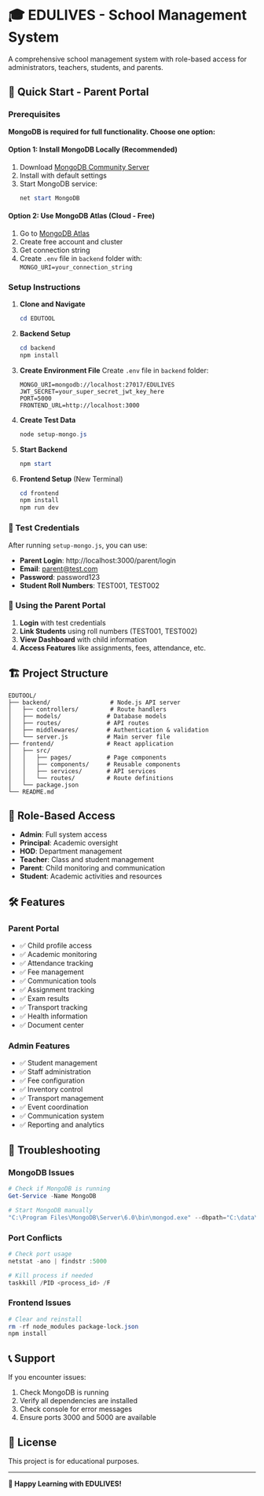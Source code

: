 # 🎓 EDULIVES - School Management System

A comprehensive school management system with role-based access for administrators, teachers, students, and parents.

## 🚀 Quick Start - Parent Portal

### Prerequisites

**MongoDB is required for full functionality. Choose one option:**

#### Option 1: Install MongoDB Locally (Recommended)
1. Download [MongoDB Community Server](https://www.mongodb.com/try/download/community)
2. Install with default settings
3. Start MongoDB service:
   ```powershell
   net start MongoDB
   ```

#### Option 2: Use MongoDB Atlas (Cloud - Free)
1. Go to [MongoDB Atlas](https://www.mongodb.com/atlas)
2. Create free account and cluster
3. Get connection string
4. Create `.env` file in `backend` folder with: `MONGO_URI=your_connection_string`

### Setup Instructions

1. **Clone and Navigate**
   ```powershell
   cd EDUTOOL
   ```

2. **Backend Setup**
   ```powershell
   cd backend
   npm install
   ```

3. **Create Environment File**
   Create `.env` file in `backend` folder:
   ```
   MONGO_URI=mongodb://localhost:27017/EDULIVES
   JWT_SECRET=your_super_secret_jwt_key_here
   PORT=5000
   FRONTEND_URL=http://localhost:3000
   ```

4. **Create Test Data**
   ```powershell
   node setup-mongo.js
   ```

5. **Start Backend**
   ```powershell
   npm start
   ```

6. **Frontend Setup** (New Terminal)
   ```powershell
   cd frontend
   npm install
   npm run dev
   ```

### 🧪 Test Credentials

After running `setup-mongo.js`, you can use:

- **Parent Login**: http://localhost:3000/parent/login
- **Email**: parent@test.com
- **Password**: password123
- **Student Roll Numbers**: TEST001, TEST002

### 📱 Using the Parent Portal

1. **Login** with test credentials
2. **Link Students** using roll numbers (TEST001, TEST002)
3. **View Dashboard** with child information
4. **Access Features** like assignments, fees, attendance, etc.

## 🏗️ Project Structure

```
EDUTOOL/
├── backend/                 # Node.js API server
│   ├── controllers/         # Route handlers
│   ├── models/             # Database models
│   ├── routes/             # API routes
│   ├── middlewares/        # Authentication & validation
│   └── server.js           # Main server file
├── frontend/               # React application
│   ├── src/
│   │   ├── pages/          # Page components
│   │   ├── components/     # Reusable components
│   │   ├── services/       # API services
│   │   └── routes/         # Route definitions
│   └── package.json
└── README.md
```

## 🔐 Role-Based Access

- **Admin**: Full system access
- **Principal**: Academic oversight
- **HOD**: Department management
- **Teacher**: Class and student management
- **Parent**: Child monitoring and communication
- **Student**: Academic activities and resources

## 🛠️ Features

### Parent Portal
- ✅ Child profile access
- ✅ Academic monitoring
- ✅ Attendance tracking
- ✅ Fee management
- ✅ Communication tools
- ✅ Assignment tracking
- ✅ Exam results
- ✅ Transport tracking
- ✅ Health information
- ✅ Document center

### Admin Features
- ✅ Student management
- ✅ Staff administration
- ✅ Fee configuration
- ✅ Inventory control
- ✅ Transport management
- ✅ Event coordination
- ✅ Communication system
- ✅ Reporting and analytics

## 🚨 Troubleshooting

### MongoDB Issues
```powershell
# Check if MongoDB is running
Get-Service -Name MongoDB

# Start MongoDB manually
"C:\Program Files\MongoDB\Server\6.0\bin\mongod.exe" --dbpath="C:\data\db"
```

### Port Conflicts
```powershell
# Check port usage
netstat -ano | findstr :5000

# Kill process if needed
taskkill /PID <process_id> /F
```

### Frontend Issues
```powershell
# Clear and reinstall
rm -rf node_modules package-lock.json
npm install
```

## 📞 Support

If you encounter issues:
1. Check MongoDB is running
2. Verify all dependencies are installed
3. Check console for error messages
4. Ensure ports 3000 and 5000 are available

## 📄 License

This project is for educational purposes.

---

**🎉 Happy Learning with EDULIVES!** 